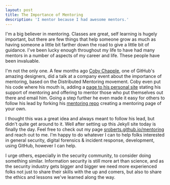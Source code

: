```yaml
---
layout: post
title: The Importance of Mentoring
description: 'I mentor because I had awesome mentors.'
---
```

I'm a big believer in mentoring. Classes are great, self learning is hugely important, but there are few things that help someone grow as much as having someone a little bit farther down the road to give a little bit of guidance. I've been lucky enough throughout my life to have had many mentors in a number of aspects of my career and life. These people have been invaluable.

I'm not the only one. A few months ago [Coby Chapple](http://cobyism.com), one of GitHub's amazing designers, did a talk at a company event about the importance of mentoring, based on the Distributed Mentoring movement. Coby even put his code where his mouth is, adding a [page to his personal site](http://cobyism.com/mentoring/) stating his support of mentoring and offering to mentor those who put themselves out there and email him. Going a step further he even made it easy for others to follow his lead by forking his [mentoring repo](https://github.com/cobyism/mentoring) creating a mentoring page of your own.

I thought this was a great idea and always meant to follow his lead, but didn't quite get around to it. Well after setting up this Jekyll site today is finally the day. Feel free to check out my page [sroberts.github.io/mentoring](http://sroberts.github.io/mentoring/) and reach out to me. I'm happy to do whatever I can to help folks interested in general security, digital forensics & incident response, development, using GitHub, however I can help.

I urge others, especially in the security community, to consider doing something similar. Information security is still more art than science, and as the security industry gets bigger and bigger we need more experienced folks not just to share their skills with the up and comers, but also to share the ethics and lessons we've learned along the way.
